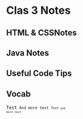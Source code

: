# Clas 3 Notes
## HTML & CSSNotes 

  
## Java Notes 


## Useful Code Tips


## Vocab
<code>Test<code> And more text <code style: color: red>Text<code> and more text